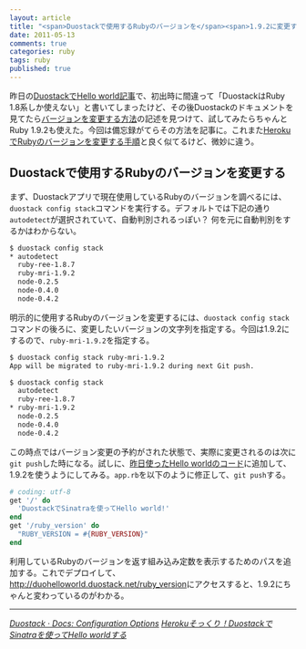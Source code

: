 ```yaml
---
layout: article
title: "<span>Duostackで使用するRubyのバージョンを</span><span>1.9.2に変更する</span>"
date: 2011-05-13
comments: true
categories: ruby
tags: ruby
published: true
---
```


昨日の[DuostackでHello world記事](/2011/05/12/ruby-duostack-sinatra-hello-world)で、初出時に間違って「DuostackはRuby 1.8系しか使えない」と書いてしまったけど、その後Duostackのドキュメントを見てたら[バージョンを変更する方法](http://docs.duostack.com/ruby/config-options#command-line-client-examples)の記述を見つけて、試してみたらちゃんとRuby 1.9.2も使えた。今回は備忘録がてらその方法を記事に。これまた[HerokuでRubyのバージョンを変更する手順](/2011/05/11/ruby-heroku-version-change)と良く似てるけど、微妙に違う。

<!-- READMORE -->


## Duostackで使用するRubyのバージョンを変更する

まず、Duostackアプリで現在使用しているRubyのバージョンを調べるには、`duostack config stack`コマンドを実行する。デフォルトでは下記の通り`autodetect`が選択されていて、自動判別されるっぽい？ 何を元に自動判別をするかはわからない。

~~~ sh
$ duostack config stack
* autodetect
  ruby-ree-1.8.7
  ruby-mri-1.9.2
  node-0.2.5
  node-0.4.0
  node-0.4.2
~~~

明示的に使用するRubyのバージョンを変更するには、`duostack config stack`コマンドの後ろに、変更したいバージョンの文字列を指定する。今回は1.9.2にするので、`ruby-mri-1.9.2`を指定する。

~~~ sh
$ duostack config stack ruby-mri-1.9.2
App will be migrated to ruby-mri-1.9.2 during next Git push.
~~~

~~~ sh
$ duostack config stack
  autodetect
  ruby-ree-1.8.7
* ruby-mri-1.9.2
  node-0.2.5
  node-0.4.0
  node-0.4.2
~~~

この時点ではバージョン変更の予約がされた状態で、実際に変更されるのは次に`git push`した時になる。試しに、[昨日使ったHello worldのコード](https://github.com/ruedap/duostack-hello-world/tree/1.0)に追加して、1.9.2を使うようにしてみる。`app.rb`を以下のように修正して、`git push`する。

~~~ ruby
# coding: utf-8
get '/' do
  'DuostackでSinatraを使ってHello world!'
end
get '/ruby_version' do
  "RUBY_VERSION = #{RUBY_VERSION}"
end
~~~

利用しているRubyのバージョンを返す組み込み定数を表示するためのパスを追加する。これでデプロイして、<http://duohelloworld.duostack.net/ruby_version>にアクセスすると、1.9.2にちゃんと変わっているのがわかる。

* * *

<cite>[Duostack &#183; Docs: Configuration Options](http://docs.duostack.com/ruby/config-options#command-line-client-examples)</cite>
<cite>[Herokuそっくり！DuostackでSinatraを使ってHello worldする](/2011/05/12/ruby-duostack-sinatra-hello-world)</cite>

